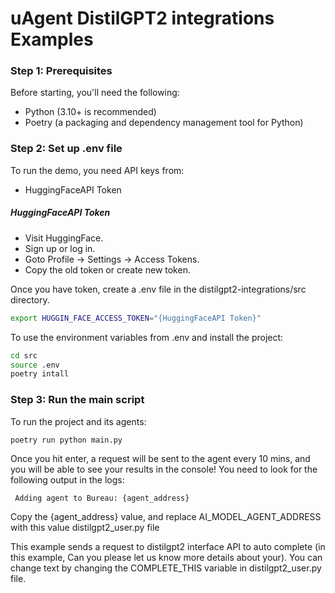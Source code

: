 #  uAgent DistilGPT2 integrations Examples

### Step 1: Prerequisites
Before starting, you'll need the following:
* Python (3.10+ is recommended)
* Poetry (a packaging and dependency management tool for Python)

### Step 2: Set up .env file
To run the demo, you need API keys from:
* HuggingFaceAPI Token

##### HuggingFaceAPI Token
* Visit HuggingFace.
* Sign up or log in.
* Goto Profile -> Settings -> Access Tokens.
* Copy the old token or create new token.

Once you have token, create a .env file in the distilgpt2-integrations/src directory.
```bash
export HUGGIN_FACE_ACCESS_TOKEN="{HuggingFaceAPI Token}"
```
To use the environment variables from .env and install the project:
```bash
cd src
source .env
poetry intall
```
### Step 3: Run the main script
To run the project and its agents:
```bash
poetry run python main.py
```

Once you hit enter, a request will be sent to the agent every 10 mins, and you will be able to see your results in the console!
You need to look for the following output in the logs:
```
 Adding agent to Bureau: {agent_address}
```
Copy the {agent_address} value, and replace AI_MODEL_AGENT_ADDRESS with this value distilgpt2_user.py file

This example sends a request to distilgpt2 interface API to auto complete (in this example, Can you please let us know more details about your). You can change text by changing the COMPLETE_THIS variable in distilgpt2_user.py file.
